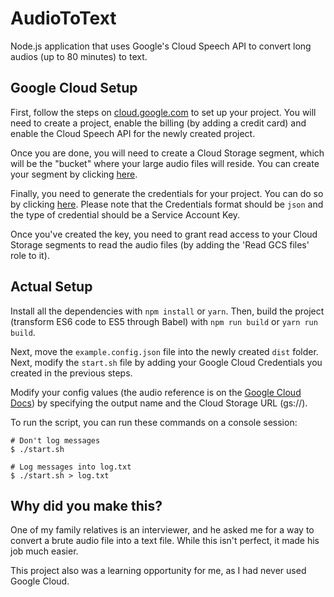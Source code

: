 # AudioToText
Node.js application that uses Google's Cloud Speech API to convert long audios (up to 80 minutes) to text.

## Google Cloud Setup

First, follow the steps on [cloud.google.com](https://cloud.google.com/speech/docs/getting-started) to set up your project. You will need to create a project, enable the billing (by adding a credit card) and enable the Cloud Speech API for the newly created project.

Once you are done, you will need to create a Cloud Storage segment, which will be the "bucket" where your large audio files will reside. You can create your segment by clicking [here](https://console.cloud.google.com/storage?_ga=1.35831520.1931673077.1494011931).

Finally, you need to generate the credentials for your project. You can do so by clicking [here](https://console.cloud.google.com/apis/credentials). Please note that the Credentials format should be `json` and the type of credential should be a Service Account Key.

Once you've created the key, you need to grant read access to your Cloud Storage segments to read the audio files (by adding the 'Read GCS files' role to it).

## Actual Setup
Install all the dependencies with `npm install` or `yarn`. Then, build the project (transform ES6 code to ES5 through Babel) with `npm run build` or `yarn run build`.

Next, move the `example.config.json` file into the newly created `dist` folder. Next, modify the `start.sh` file by adding your Google Cloud Credentials you created in the previous steps.

Modify your config values (the audio reference is on the [Google Cloud Docs](https://cloud.google.com/speech/reference/rest/v1/RecognitionConfig)) by specifying the output name and the Cloud Storage URL (gs://).

To run the script, you can run these commands on a console session:

```shell
# Don't log messages
$ ./start.sh

# Log messages into log.txt
$ ./start.sh > log.txt
```

## Why did you make this?
One of my family relatives is an interviewer, and he asked me for a way to convert a brute audio file into a text file. While this isn't perfect, it made his job much easier.

This project also was a learning opportunity for me, as I had never used Google Cloud.